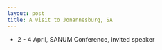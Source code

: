 ```yaml
---
layout: post
title: A visit to Jonannesburg, SA
---
```


- 2 - 4 April, SANUM Conference, invited speaker 

